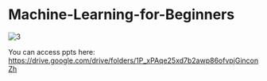 # Machine-Learning-for-Beginners

![3](https://github.com/Satwik-uppada/Machine-Learning-for-Beginners/assets/92086645/d995b22d-03b4-477e-8e45-dd1ee7fe3675)

You can access ppts here: https://drive.google.com/drive/folders/1P_xPAqe25xd7b2awp86ofvpjGinconZh
